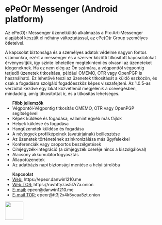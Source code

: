 # ePeOr Messenger (Android platform)
Az ePe(O)r Messenger üzenetküldő alkalmazás a Pix-Art-Messenger alapjából készült el néhány változtatással, az ePe(O)r Group személyes ötleteivel.

A kapcsolat biztonsága és a személyes adatok védelme nagyon fontos számunkra, ezért a messenger és a szerver közötti titkosított kapcsolatokat érvényesítjük, így szinte lehetetlen megtekinteni és olvasni az üzeneteket idegeneknek. Ha ez nem elég az Ön számára, a végponttól végpontig terjedő üzenetek titkosítása, például OMEMO, OTR vagy OpenPGP is használható. Ez lehetővé teszi az üzenetek titkosítását a küldő eszközön, és csak a fogadásra szolgáló fogadóeszköz képes visszafejteni. Az 1.0.5-as verziótól kezdve egy lakat közvetlenül megjelenik a csevegésben, mindaddig, amíg titkosítottat ír, és a titkosítás lehetséges.

<ul>
  <b>Főbb jellemzők</b>
	<li>Végpontól-Végpontig titkosítás OMEMO, OTR vagy OpenPGP segítségével</li>
	<li>Képek küldése és fogadása, valamint egyéb más fájlok</li>
	<li>Helyek küldése és fogadása</li>
  <li>Hangüzenetek küldése és fogadása</li>
 	<li>A névjegyek profilképeinek (avatárjainak) beillesztése</li>
 	<li>Az üzenetek történetének szinkronizálása más ügyfelekkel</li>
  <li>Konferenciák vagy csoportos beszélgetések</li>
 	<li>Címjegyzék-integráció (a címjegyzék cseréje nincs a kiszolgálóval)</li>
  <li>Alacsony akkumulátorfogyasztás</li>
 	<li>Állapotüzenetek</li>
 	<li>Az adatbázis napi biztonsági mentése a helyi tárolóba</li>
</ul>

<ul>
  <b>Kapcsolat</b>
	<li><u>Web:</u> https://epeor.danwin1210.me</li>
	<li><u>Web TOR:</u> https://ruvhttyzas5l7r7a.onion</li>
  <li><u>E-mail:</u> epeor@danwin1210.me</li>
 	<li><u>E-mail TOR:</u> epeor@tt3j2x4k5ycaa5zt.onion</li>
</ul>

<a href="https://epe-o-r-messenger.hu.aptoide.com/?store_name=epeor">
<img border="0" src="https://cdn6.aptoide.com/imgs/a/0/f/a0fa75907e641f99b87cf8ac25621cfd_icon.png?w=240" width="60" height="60"></a>



